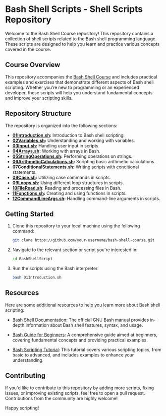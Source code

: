 # Bash Shell Scripts - Shell Scripts Repository

Welcome to the Bash Shell Course repository! This repository contains a collection of shell scripts related to the Bash shell programming language. These scripts are designed to help you learn and practice various concepts covered in the course.

## Course Overview

This repository accompanies the [Bash Shell Course](https://github.com/abhijeet-dhumal/BashShellScript.git) and includes practical examples and exercises that demonstrate different aspects of Bash shell scripting. Whether you're new to programming or an experienced developer, these scripts will help you understand fundamental concepts and improve your scripting skills.

## Repository Structure

The repository is organized into the following sections:

- **[01Introduction.sh](01Introduction.sh):** Introduction to Bash shell scripting.
- **[02Variables.sh](02Variables.sh):** Understanding and working with variables.
- **[03Input.sh](03Input.sh):** Handling user input in scripts.
- **[04Arrays.sh](04Arrays.sh):** Working with arrays in Bash.
- **[05StringOperations.sh](05StringOperations.sh):** Performing operations on strings.
- **[06ArithmeticCalculations.sh](06ArithmeticCalculations.sh):** Scripting basic arithmetic calculations.
- **[07ConditionalStatements.sh](07ConditionalStatements.sh):** Writing scripts with conditional statements.
- **[08Case.sh](08Case.sh):** Utilizing case commands in scripts.
- **[09Loops.sh](09Loops.sh):** Using different loop structures in scripts.
- **[10FileRead.sh](10FileRead.sh):** Reading and processing files in Bash.
- **[11Functions.sh](11Functions.sh):** Creating and using functions in scripts.
- **[12CommandLineArgs.sh](12CommandLineArgs.sh):** Handling command-line arguments in scripts.

## Getting Started

1. Clone this repository to your local machine using the following command:

   ```bash
   git clone https://github.com/your-username/bash-shell-course.git

2. Navigate to the relevant section or script you're interested in:

   ```bash
   cd BashShellScript

3. Run the scripts using the Bash interpreter:

   ```bash
   bash 01Introduction.sh

## Resources

Here are some additional resources to help you learn more about Bash shell scripting:

- [Bash Shell Documentation](https://www.gnu.org/software/bash/manual/): The official GNU Bash manual provides in-depth information about Bash shell features, syntax, and usage.

- [Bash Guide for Beginners](https://www.tldp.org/LDP/Bash-Beginners-Guide/html/): A comprehensive guide aimed at beginners, covering fundamental concepts and providing practical examples.

- [Bash Scripting Tutorial](https://youtu.be/TtGM9GfBuok): This tutorial covers various scripting topics, from basic to advanced, and includes examples to enhance your understanding.


## Contributing

If you'd like to contribute to this repository by adding more scripts, fixing issues, or improving existing scripts, feel free to open a pull request. Contributions from the community are highly welcome!

Happy scripting!